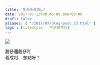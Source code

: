 ```yaml
---
title: '呃呃呃呃呃…'
date: 2017-07-13T00:46:00.000+08:00
draft: false
aliases: [ "/2017/07/blog-post_23.html" ]
tags : [lifestyle - 生活與生存]
---
```


![](/images/jyhhkig.jpg)

靚仔還靚仔吖  
着成咁… 想點呀？
